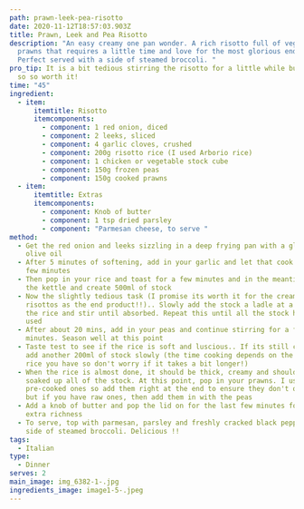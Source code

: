 ```yaml
---
path: prawn-leek-pea-risotto
date: 2020-11-12T18:57:03.903Z
title: Prawn, Leek and Pea Risotto
description: "An easy creamy one pan wonder. A rich risotto full of veggies and
  prawns that requires a little time and love for the most glorious end product.
  Perfect served with a side of steamed broccoli. "
pro_tip: It is a bit tedious stirring the risotto for a little while but it is
  so so worth it!
time: "45"
ingredient:
  - item:
      itemtitle: Risotto
      itemcomponents:
        - component: 1 red onion, diced
        - component: 2 leeks, sliced
        - component: 4 garlic cloves, crushed
        - component: 200g risotto rice (I used Arborio rice)
        - component: 1 chicken or vegetable stock cube
        - component: 150g frozen peas
        - component: 150g cooked prawns
  - item:
      itemtitle: Extras
      itemcomponents:
        - component: Knob of butter
        - component: 1 tsp dried parsley
        - component: "Parmesan cheese, to serve "
method:
  - Get the red onion and leeks sizzling in a deep frying pan with a glug of
    olive oil
  - After 5 minutes of softening, add in your garlic and let that cook off for a
    few minutes
  - Then pop in your rice and toast for a few minutes and in the meantime, boil
    the kettle and create 500ml of stock
  - Now the slightly tedious task (I promise its worth it for the creamiest of
    risottos as the end product!!).. Slowly add the stock a ladle at a time to
    the rice and stir until absorbed. Repeat this until all the stock has been
    used
  - After about 20 mins, add in your peas and continue stirring for a further 10
    minutes. Season well at this point
  - Taste test to see if the rice is soft and luscious.. If its still crunchy,
    add another 200ml of stock slowly (the time cooking depends on the type of
    rice you have so don't worry if it takes a bit longer!)
  - When the rice is almost done, it should be thick, creamy and should have
    soaked up all of the stock. At this point, pop in your prawns. I used to
    pre-cooked ones so add them right at the end to ensure they don't overcook
    but if you have raw ones, then add them in with the peas
  - Add a knob of butter and pop the lid on for the last few minutes for that
    extra richness
  - To serve, top with parmesan, parsley and freshly cracked black pepper and a
    side of steamed broccoli. Delicious !!
tags:
  - Italian
type:
  - Dinner
serves: 2
main_image: img_6382-1-.jpg
ingredients_image: image1-5-.jpeg
---
```

